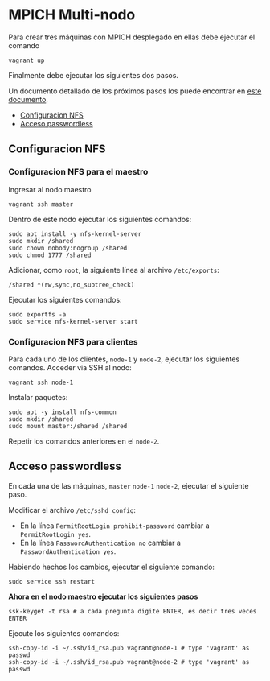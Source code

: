 # MPICH Multi-nodo

Para crear tres máquinas con MPICH desplegado en ellas debe ejecutar el comando 

```
vagrant up
```

Finalmente debe ejecutar los siguientes dos pasos.

Un documento detallado de los próximos pasos los puede encontrar en [este documento](https://docs.google.com/document/d/1IgQXv81USdHU4lRUsbXPN017BAPUXdqi5t9BUa6yXF8/edit?usp=sharing).

* [Configuracion NFS](#configuracion-nfs)
* [Acceso passwordless](#acceso-passwordless)

## Configuracion NFS

### Configuracion NFS para el maestro

Ingresar al nodo maestro

```
vagrant ssh master
```

Dentro de este nodo ejecutar los siguientes comandos:

```
sudo apt install -y nfs-kernel-server
sudo mkdir /shared
sudo chown nobody:nogroup /shared
sudo chmod 1777 /shared
```

Adicionar, como `root`, la siguiente línea al archivo `/etc/exports`:

```
/shared *(rw,sync,no_subtree_check)
```

Ejecutar los siguientes comandos:

```
sudo exportfs -a
sudo service nfs-kernel-server start
```

### Configuracion NFS para clientes

Para cada uno de los clientes, `node-1` y `node-2`, ejecutar los siguientes comandos. 
Acceder via SSH al nodo:

```
vagrant ssh node-1
```

Instalar paquetes:

```
sudo apt -y install nfs-common
sudo mkdir /shared
sudo mount master:/shared /shared
```

Repetir los comandos anteriores en el `node-2`.

## Acceso passwordless

En cada una de las máquinas, `master` `node-1` `node-2`, ejecutar el siguiente paso.

Modificar el archivo `/etc/sshd_config`:

* En la línea `PermitRootLogin prohibit-password` cambiar a `PermitRootLogin yes`.
* En la línea `PasswordAuthentication no` cambiar a `PasswordAuthentication yes`. 

Habiendo hechos los cambios, ejecutar el siguiente comando:

```
sudo service ssh restart
```

**Ahora en el nodo maestro ejecutar los siguientes pasos**

```
ssk-keyget -t rsa # a cada pregunta digite ENTER, es decir tres veces ENTER
```

Ejecute los siguientes comandos:

```
ssh-copy-id -i ~/.ssh/id_rsa.pub vagrant@node-1 # type 'vagrant' as passwd
ssh-copy-id -i ~/.ssh/id_rsa.pub vagrant@node-2 # type 'vagrant' as passwd
```

